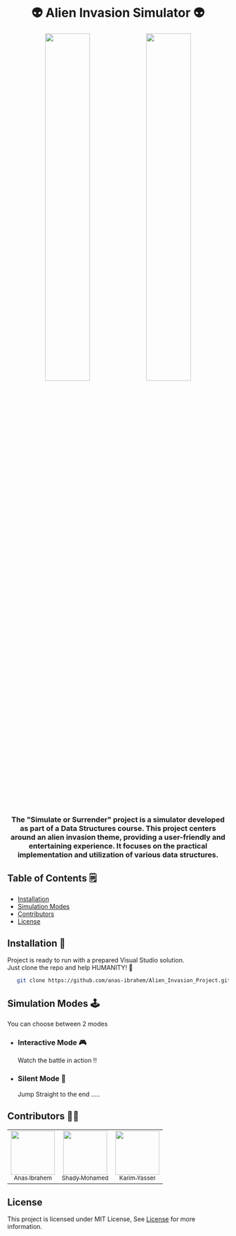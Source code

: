 <h1 align="center">👽 Alien Invasion Simulator 👽</h1>

<p align="center">
  <img src="https://github.com/user-attachments/assets/29defaf2-8977-43ff-9fcd-b650e2c36893" width="45%">
  <img src="https://github.com/user-attachments/assets/3a751f16-b3ab-4b4a-90bc-96f3c35da334" width="45%">
</p>

<h3 align="center">
  The "Simulate or Surrender" project is a simulator developed as part of a Data Structures course. This project centers around an alien invasion theme, providing a user-friendly and entertaining experience. It focuses on the practical implementation and utilization of various data structures.
</h3>

## Table of Contents 🗒️

- [Installation](#installation)
- [Simulation Modes](#simulation-modes)
- [Contributors](#contributors)
- [License](#license)

## Installation 🔨

Project is ready to run with a prepared Visual Studio solution.  
Just clone the repo and help HUMANITY! 🤺

```bash
   git clone https://github.com/anas-ibrahem/Alien_Invasion_Project.git
```

## Simulation Modes 🕹️

You can choose between 2 modes
<ul>
<li><h3>Interactive Mode 🎮</h3></li>
Watch the battle in action !!

<li><h3>Silent Mode 🤫</h3></li>
Jump Straight to the end .....
</ul>

## Contributors 🙎‍♂️

<table>
<tr>
  <td align = "center"> 
	<a href = "https://github.com/anas-ibrahem">
	  <img src = "https://github.com/anas-ibrahem.png" width = 100>
	  <br />
	  <sub> Anas Ibrahem </sub>
	</a>
  </td>
  <td align = "center"> 
	<a href = "https://github.com/shady-2004">
	  <img src = "https://github.com/shady-2004.png" width = 100>
	  <br />
	  <sub> Shady Mohamed </sub>
	</a>
  </td>
  <td align = "center"> 
	<a href = "https://github.com/KarimmYasser">
	  <img src = "https://github.com/KarimmYasser.png" width = 100>
	  <br />
	  <sub>Karim Yasser</sub>
	</a>
  </td>
</tr>
</table>


## License

This project is licensed under MIT License, See [License](LICENSE) for more information.
